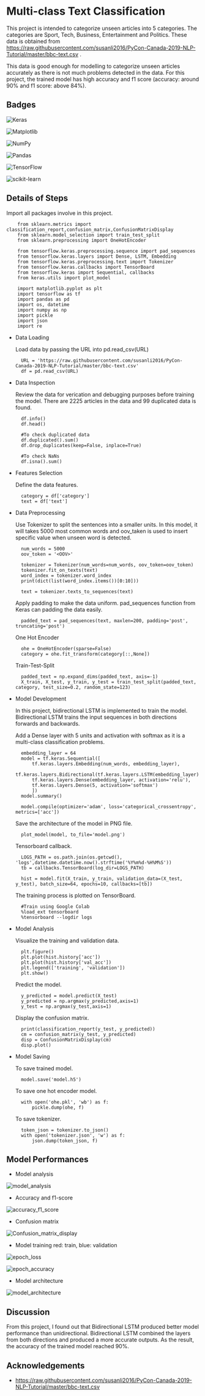 # Multi-class Text Classification

This project is intended to categorize unseen articles into 5 categories. The categories are Sport, Tech, Business, Entertainment and Politics. These data is obtained from https://raw.githubusercontent.com/susanli2016/PyCon-Canada-2019-NLP-Tutorial/master/bbc-text.csv . 

This data is good enough for modelling to categorize unseen articles accurately as there is not much problems detected in the data. For this project, the trained model has high accuracy and f1 score (accuracy: around 90% and f1 score: above 84%). 
## Badges

![Keras](https://img.shields.io/badge/Keras-%23D00000.svg?style=for-the-badge&logo=Keras&logoColor=white)

![Matplotlib](https://img.shields.io/badge/Matplotlib-%23ffffff.svg?style=for-the-badge&logo=Matplotlib&logoColor=black)

![NumPy](https://img.shields.io/badge/numpy-%23013243.svg?style=for-the-badge&logo=numpy&logoColor=white)

![Pandas](https://img.shields.io/badge/pandas-%23150458.svg?style=for-the-badge&logo=pandas&logoColor=white)

![TensorFlow](https://img.shields.io/badge/TensorFlow-%23FF6F00.svg?style=for-the-badge&logo=TensorFlow&logoColor=white)

![scikit-learn](https://img.shields.io/badge/scikit--learn-%23F7931E.svg?style=for-the-badge&logo=scikit-learn&logoColor=white)



## Details of Steps

Import all packages involve in this project.

        from sklearn.metrics import classification_report,confusion_matrix,ConfusionMatrixDisplay
        from sklearn.model_selection import train_test_split
        from sklearn.preprocessing import OneHotEncoder

        from tensorflow.keras.preprocessing.sequence import pad_sequences
        from tensorflow.keras.layers import Dense, LSTM, Embedding
        from tensorflow.keras.preprocessing.text import Tokenizer
        from tensorflow.keras.callbacks import TensorBoard
        from tensorflow.keras import Sequential, callbacks
        from keras.utils import plot_model

        import matplotlib.pyplot as plt
        import tensorflow as tf
        import pandas as pd
        import os, datetime
        import numpy as np
        import pickle
        import json
        import re

- Data Loading
    
    Load data by passing the URL into pd.read_csv(URL)

        URL = 'https://raw.githubusercontent.com/susanli2016/PyCon-Canada-2019-NLP-Tutorial/master/bbc-text.csv'
        df = pd.read_csv(URL)

- Data Inspection

    Review the data for verication and debugging purposes before training the model. There are 2225 articles in the data and 99 duplicated data is found.

        df.info()
        df.head()

        #To check duplicated data
        df.duplicated().sum()
        df.drop_duplicates(keep=False, inplace=True)

        #To check NaNs
        df.isna().sum()

- Features Selection

    Define the data features.
        
        category = df['category']
        text = df['text']

- Data Preprocessing

    Use Tokenizer to split the sentences into a smaller units. In this model, it will takes 5000 most common words and oov_taken is used to insert specific value when unseen word is detected. 

        num_words = 5000
        oov_token = '<OOV>'

        tokenizer = Tokenizer(num_words=num_words, oov_token=oov_token)
        tokenizer.fit_on_texts(text)
        word_index = tokenizer.word_index
        print(dict(list(word_index.items())[0:10]))

        text = tokenizer.texts_to_sequences(text)

    Apply padding to make the data uniform. pad_sequences function from Keras can padding the data easily. 

        padded_text = pad_sequences(text, maxlen=200, padding='post', truncating='post')

    One Hot Encoder

        ohe = OneHotEncoder(sparse=False)
        category = ohe.fit_transform(category[::,None])

    Train-Test-Split

        padded_text = np.expand_dims(padded_text, axis=-1)
        X_train, X_test, y_train, y_test = train_test_split(padded_text, category, test_size=0.2, random_state=123)

- Model Development

    In this project, bidirectional LSTM is implemented to train the model. Bidirectional LSTM trains the input sequences in both directions forwards and backwards.

    Add a Dense layer with 5 units and activation with softmax as it is a multi-class classification problems.

        embedding_layer = 64
        model = tf.keras.Sequential([
            tf.keras.layers.Embedding(num_words, embedding_layer),
            tf.keras.layers.Bidirectional(tf.keras.layers.LSTM(embedding_layer)),
            tf.keras.layers.Dense(embedding_layer, activation='relu'),
            tf.keras.layers.Dense(5, activation='softmax')
            ])
        model.summary()

        model.compile(optimizer='adam', loss='categorical_crossentropy', metrics=['acc'])

    Save the architecture of the model in PNG file.

        plot_model(model, to_file='model.png')

    Tensorboard callback.

        LOGS_PATH = os.path.join(os.getcwd(), 'logs',datetime.datetime.now().strftime('%Y%m%d-%H%M%S'))
        tb = callbacks.TensorBoard(log_dir=LOGS_PATH)

        hist = model.fit(X_train, y_train, validation_data=(X_test, y_test), batch_size=64, epochs=10, callbacks=[tb])

    The training process is plotted on TensorBoard.

        #Train using Google Colab 
        %load_ext tensorboard
        %tensorboard --logdir logs

- Model Analysis

    Visualize the training and validation data.

        plt.figure()
        plt.plot(hist.history['acc'])
        plt.plot(hist.history['val_acc'])
        plt.legend(['training', 'validation'])
        plt.show()

    Predict the model.

        y_predicted = model.predict(X_test)
        y_predicted = np.argmax(y_predicted,axis=1)
        y_test = np.argmax(y_test,axis=1)

    Display the confusion matrix.

        print(classification_report(y_test, y_predicted))
        cm = confusion_matrix(y_test, y_predicted)
        disp = ConfusionMatrixDisplay(cm)
        disp.plot()

- Model Saving

    To save trained model.

        model.save('model.h5')

    To save one hot encoder model.
        
        with open('ohe.pkl', 'wb') as f:
            pickle.dump(ohe, f)

    To save tokenizer.
        
        token_json = tokenizer.to_json()
        with open('tokenizer.json', 'w') as f:
            json.dump(token_json, f)





## Model Performances

- Model analysis

![model_analysis](https://user-images.githubusercontent.com/121777112/211500438-736a93ac-1d44-4c3f-87b7-07ef7f861da9.png)

- Accuracy and f1-score

![accuracy_f1_score](https://user-images.githubusercontent.com/121777112/211500399-45197d5e-8fe8-42e3-92fd-9d719dff6e89.jpg)

- Confusion matrix

![Confusion_matrix_display](https://user-images.githubusercontent.com/121777112/211500458-148a36e1-1e13-4375-be31-2c7c2f5fbee8.jpg)

- Model training
red: train, blue: validation

 ![epoch_loss](https://user-images.githubusercontent.com/121777112/211500511-342f46ba-fc84-4f82-855e-4205ea5c3c40.jpg)

 ![epoch_accuracy](https://user-images.githubusercontent.com/121777112/211500534-dcfe0684-138b-43eb-923b-1a46a3cd7f79.jpg)

- Model architecture

 ![model_architecture](https://user-images.githubusercontent.com/121777112/211500591-41b263e1-2dc5-443f-898e-0bc548e38f84.png)

## Discussion

From this project, I found out that Bidirectional LSTM produced better model performance than unidirectional. Bidirectional LSTM combined the layers from both directions and produced a more accurate outputs. As the result, the accuracy of the trained model reached 90%.
## Acknowledgements

 - https://raw.githubusercontent.com/susanli2016/PyCon-Canada-2019-NLP-Tutorial/master/bbc-text.csv
